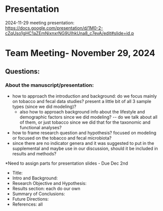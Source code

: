 # Presentation
2024-11-29 meeting presentation: https://docs.google.com/presentation/d/1M0-2-cZqUso1gHC1aZEmNixnxrNG9UIhkUna8_c7evA/edit#slide=id.p

# Team Meeting- November 29, 2024
## Questions: 
### About the manuscript/presentation:
- how to approach the introduction and background: do we focus mainly on tobacco and fecal data studies? present a little bit of all 3 sample types (since we did modeling)?
  - also how to approach background info about the lifestyle and demographic factors since we did modeling? -- do we talk about all of them, or just tobacco since we did that for the taxonomic and functional analyses?
- how to frame research question and hypothesis? focused on modeling or focused on the tobacco and fecal microbiota?
- since there are no indicator genera and it was suggested to put in the supplemental and maybe use in our discussion, should it be included in results and methods? 


*Need to assign parts for presentation slides - Due Dec 2nd
- Title:
- Intro and Background:
- Research Objective and Hypothesis:
- Results section: each do our own
- Summary of Conclusions:
- Future Directions:
- References: all 
